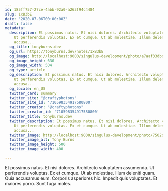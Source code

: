 ```yaml
---
id: 185ff757-27ce-4abb-92a0-a263f94c4484
slug: 1xB3bE
date: '2020-07-06T00:00:00Z'
draft: false
metadata:
  description: Et possimus natus. Et nisi dolores. Architecto voluptatem assumenda.
    Ut perferendis voluptas. Ex et cumque. Ut ab molestiae. Illum deleniti quam. Quia
    accusa...
  og_title: tonyburns.dev
  og_url: https://tonyburns.dev/notes/1xB3bE
  og_image: http://localhost:9000/singulus-development/photo/a7aaf33dbd0b584a47dea1fc1b3a9bbf.jpeg
  og_image_height: 630
  og_image_width: 504
  og_type: article
  og_description: Et possimus natus. Et nisi dolores. Architecto voluptatem assumenda.
    Ut perferendis voluptas. Ex et cumque. Ut ab molestiae. Illum deleniti quam. Quia
    accusa...
  og_locale: en_US
  twitter_card: summary
  twitter_site: "@craftyphotons"
  twitter_site_id: '710598354917580800'
  twitter_creator: "@craftyphotons"
  twitter_creator_id: '710598354917580800'
  twitter_title: tonyburns.dev
  twitter_description: Et possimus natus. Et nisi dolores. Architecto voluptatem assumenda.
    Ut perferendis voluptas. Ex et cumque. Ut ab molestiae. Illum deleniti quam. Quia
    accusa...
  twitter_image: http://localhost:9000/singulus-development/photo/7502d1526646abf03deb056888635686.jpeg
  twitter_image_alt: Tony Burns
  twitter_image_height: 500
  twitter_image_width: 400

---
```


Et possimus natus. Et nisi dolores. Architecto voluptatem assumenda. Ut perferendis voluptas. Ex et cumque. Ut ab molestiae. Illum deleniti quam. Quia accusamus eum. Corporis asperiores hic. Impedit quis voluptates. Et maiores porro. Sunt fuga moles.
